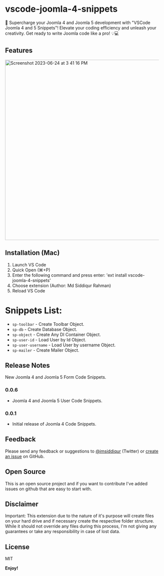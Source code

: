 # vscode-joomla-4-snippets

🚀 Supercharge your Joomla 4 and Joomla 5 development with "VSCode Joomla 4 and 5 Snippets"! Elevate your coding efficiency and unleash your creativity. Get ready to write Joomla code like a pro! 💡💻

## Features

<img width="589" alt="Screenshot 2023-06-24 at 3 41 16 PM" src="https://github.com/siddik-web/vscode-joomla-4-snippets/assets/53170094/d6def78b-b187-4a2c-b62b-359569956e9d">


## Installation (Mac)

1. Launch VS Code
1. Quick Open (⌘+P)
1. Enter the following command and press enter: 'ext install vscode-joomla-4-snippets'
1. Choose extension (Author: Md Siddiqur Rahman)
1. Reload VS Code

# Snippets List:
- ``sp-toolbar`` - Create Toolbar Object.
- ``sp-db`` - Create Database Object.
- ``sp-object`` - Create Any DI Container Object.
- ``sp-user-id`` - Load User by Id Object.
- ``sp-user-username`` - Load User by username Object.
- ``sp-mailer`` - Create Mailer Object.


## Release Notes

New Joomla 4 and Joomla 5 Form Code Snippets.

### 0.0.6

- Joomla 4 and Joomla 5 User Code Snippets.

### 0.0.1

- Initial release of Joomla 4 Code Snippets.

## Feedback

Please send any feedback or suggestions to [@imsiddiqur](https://twitter.com/imsiddiqur) (Twitter) or [create an issue](https://github.com/siddik-web/vscode-joomla-4-snippets) on GitHub.

## Open Source

This is an open source project and if you want to contribute I've added issues on github that are easy to start with.

## Disclaimer

Important: This extension due to the nature of it's purpose will create
files on your hard drive and if necessary create the respective folder structure.
While it should not override any files during this process, I'm not giving any guarantees or take any responsibility in case of lost data.

## License

MIT

**Enjoy!**
